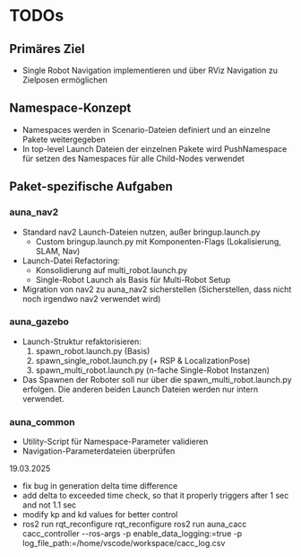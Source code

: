 # TODOs
## Primäres Ziel
- Single Robot Navigation implementieren und über RViz Navigation zu Zielposen ermöglichen

## Namespace-Konzept
- Namespaces werden in Scenario-Dateien definiert und an einzelne Pakete weitergegeben
- In top-level Launch Dateien der einzelnen Pakete wird PushNamespace für setzen des Namespaces für alle Child-Nodes verwendet

## Paket-spezifische Aufgaben

### auna_nav2
- Standard nav2 Launch-Dateien nutzen, außer bringup.launch.py
  - Custom bringup.launch.py mit Komponenten-Flags (Lokalisierung, SLAM, Nav)
- Launch-Datei Refactoring:
  - Konsolidierung auf multi_robot.launch.py
  - Single-Robot Launch als Basis für Multi-Robot Setup
- Migration von nav2 zu auna_nav2 sicherstellen (Sicherstellen, dass nicht noch irgendwo nav2 verwendet wird)

### auna_gazebo
- Launch-Struktur refaktorisieren:
  1. spawn_robot.launch.py (Basis)
  2. spawn_single_robot.launch.py (+ RSP & LocalizationPose)
  3. spawn_multi_robot.launch.py (n-fache Single-Robot Instanzen)
- Das Spawnen der Roboter soll nur über die spawn_multi_robot.launch.py erfolgen. Die anderen beiden Launch Dateien werden nur intern verwendet.

### auna_common
- Utility-Script für Namespace-Parameter validieren
- Navigation-Parameterdateien überprüfen

19.03.2025
- fix bug in generation delta time difference
- add delta to exceeded time check, so that it properly triggers after 1 sec and not 1.1 sec
- modify kp and kd values for better control
- ros2 run rqt_reconfigure rqt_reconfigure
ros2 run auna_cacc cacc_controller --ros-args -p enable_data_logging:=true -p log_file_path:=/home/vscode/workspace/cacc_log.csv
